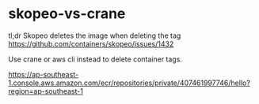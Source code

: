 # skopeo-vs-crane

tl;dr Skopeo deletes the image when deleting the tag https://github.com/containers/skopeo/issues/1432

Use crane or aws cli instead to delete container tags.

https://ap-southeast-1.console.aws.amazon.com/ecr/repositories/private/407461997746/hello?region=ap-southeast-1
